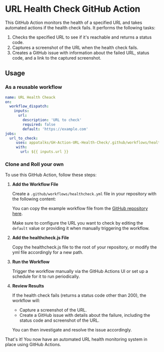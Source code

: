 # URL Health Check GitHub Action

This GitHub Action monitors the health of a specified URL and takes automated actions if the health check fails. It performs the following tasks:

1. Checks the specified URL to see if it's reachable and returns a status code.
2. Captures a screenshot of the URL when the health check fails.
3. Creates a GitHub issue with information about the failed URL, status code, and a link to the captured screenshot.

## Usage

### As a reusable workflow

```yml
name: URL Health Cheack
on:
  workflow_dispatch:
    inputs:
      url:
        description: 'URL to check'
        required: false
        default: 'https://example.com'
jobs:
  url_to_check:
     uses: appatalks/GH-Action-URL-Health-Check/.github/workflows/healthcheck.yml@main
     with:
       url: ${{ inputs.url }}
```

### Clone and Roll your own

To use this GitHub Action, follow these steps:

1. **Add the Workflow File**

   Create a `.github/workflows/healthcheck.yml` file in your repository with the following content:

   You can copy the example workflow file from the [GitHub repository here](https://github.com/appatalks/GH-Action-URL-Health-Check/blob/main/.github/workflows/healthcheck.yml). 

   Make sure to configure the URL you want to check by editing the `default` value or providing it when manually triggering the workflow.

2. **Add the healthcheck.js File**

   Copy the healthcheck.js file to the root of your repository, or modify the yml file accordingly for a new path.    

3. **Run the Workflow**

   Trigger the workflow manually via the GitHub Actions UI or set up a schedule for it to run periodically.

5. **Review Results**

   If the health check fails (returns a status code other than 200), the workflow will:

   - Capture a screenshot of the URL.
   - Create a GitHub issue with details about the failure, including the status code and screenshot of the URL.

   You can then investigate and resolve the issue accordingly.

That's it! You now have an automated URL health monitoring system in place using GitHub Actions.
